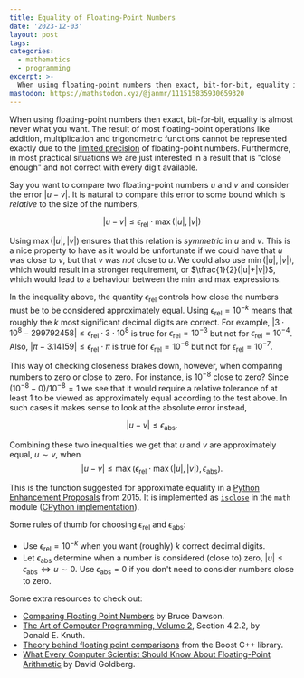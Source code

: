 ```yaml
---
title: Equality of Floating-Point Numbers
date: '2023-12-03'
layout: post
tags:
categories:
  - mathematics
  - programming
excerpt: >-
  When using floating-point numbers then exact, bit-for-bit, equality is almost never what you want.
mastodon: https://mathstodon.xyz/@janmr/111515835930659320
---
```

When using floating-point numbers then exact, bit-for-bit, equality is almost never what you want.
The result of most floating-point operations like addition, multiplication and trigonometric functions cannot be represented exactly due to the [limited precision](/refs/floating-point-arithmetic/) of floating-point numbers.
Furthermore, in most practical situations we are just interested in a result that is "close enough" and not correct with every digit available.

Say you want to compare two floating-point numbers $u$ and $v$ and consider the error $|u-v|$.
It is natural to compare this error to some bound which is *relative* to the size of the numbers,

$$
|u-v| \leq \epsilon_{\text{rel}} \cdot \max(|u|, |v|)
$$

Using $\max(|u|, |v|)$ ensures that this relation is *symmetric* in $u$ and $v$.
This is a nice property to have as it would be unfortunate if we could have that $u$ was close to $v$, but that $v$ was *not* close to $u$.
We could also use $\min(|u|, |v|)$, which would result in a stronger requirement, or $\tfrac{1}{2}(|u|+|v|)$, which would lead to a behaviour between the $\min$ and $\max$ expressions.

In the inequality above, the quantity $\epsilon_{\text{rel}}$ controls how close the numbers must be to be considered approximately equal.
Using $\epsilon_{\text{rel}}=10^{-k}$ means that roughly the $k$ most significant decimal digits are correct.
For example, $|3 \cdot 10^8 - 299792458| \leq \epsilon_{\text{rel}} \cdot 3 \cdot 10^8$ is true for $\epsilon_{\text{rel}}=10^{-3}$ but not for $\epsilon_{\text{rel}}=10^{-4}$.
Also, $|\pi-3.14159| \leq \epsilon_{\text{rel}} \cdot \pi$ is true for $\epsilon_{\text{rel}}=10^{-6}$ but not for $\epsilon_{\text{rel}}=10^{-7}$.

This way of checking closeness brakes down, however, when comparing numbers to zero or close to zero.
For instance, is $10^{-8}$ close to zero? Since $(10^{-8} - 0)/10^{-8} = 1$ we see that it would require a relative tolerance of at least $1$ to be viewed as approximately equal according to the test above.
In such cases it makes sense to look at the absolute error instead,

$$
|u-v| \leq \epsilon_{\text{abs}}.
$$

Combining these two inequalities we get that $u$ and $v$ are approximately equal, $u \sim v$, when
$$
|u-v| \leq \max\Big( \epsilon_{\text{rel}} \cdot \max(|u|, |v|), \epsilon_{\text{abs}} \Big).
$$

This is the function suggested for approximate equality in a [Python Enhancement Proposals](https://peps.python.org/pep-0485/) from 2015.
It is implemented as [`isclose`](https://docs.python.org/3.12/library/math.html#math.isclose) in the `math` module
([CPython implementation](https://github.com/python/cpython/blob/3.12/Modules/mathmodule.c#L3146)).

Some rules of thumb for choosing $\epsilon_{\text{rel}}$ and $\epsilon_{\text{abs}}$:
* Use $\epsilon_{\text{rel}}=10^{-k}$ when you want (roughly) $k$ correct decimal digits.
* Let $\epsilon_{\text{abs}}$ determine when a number is considered (close to) zero,
  $|u| \leq \epsilon_{\text{abs}} \Leftrightarrow u \sim 0$.
  Use $\epsilon_{\text{abs}}=0$ if you don't need to consider numbers close to zero.

Some extra resources to check out:
- [Comparing Floating Point Numbers](https://randomascii.wordpress.com/2012/02/25/comparing-floating-point-numbers-2012-edition/) by Bruce Dawson.
- [The Art of Computer Programming, Volume&nbsp;2](/refs/taocp2/), Section&nbsp;4.2.2, by Donald&nbsp;E. Knuth.
- [Theory behind floating point comparisons](https://www.boost.org/doc/libs/1_83_0/libs/test/doc/html/boost_test/testing_tools/extended_comparison/floating_point/floating_points_comparison_theory.html) from the Boost C++ library.
- [What Every Computer Scientist Should Know About Floating-Point Arithmetic](/refs/floating-point-arithmetic/) by David Goldberg.
